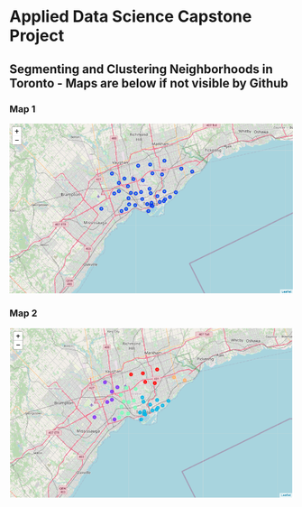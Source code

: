 # Applied Data Science Capstone Project

## Segmenting and Clustering Neighborhoods in Toronto - Maps are below if not visible by Github

### Map 1
<img src="https://raw.githubusercontent.com/jc-valdez/Coursera_Capstone/master/map_1.png">

### Map 2
<img src="https://raw.githubusercontent.com/jc-valdez/Coursera_Capstone/master/map_2.png">
